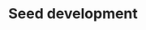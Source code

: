 ---
annotations:
- id: CL:0000610
  type: Cell Type Ontology
  value: obsolete plant cell
- id: PW:0000003
  parent: signaling pathway
  type: Pathway Ontology
  value: signaling pathway
authors:
- Mamatha
- Pjaiswal
- MaintBot
- L Dupuis
- Eweitz
- Larsgw
citedin:
- link: PMC4883732
  title: 'WikiPathways for plants: a community pathway curation portal and a case
    study in rice and arabidopsis seed development networks (2013)'
description: The network features protein-protein interactions related to seed development
  in rice. Co-expression information for some genes known to be important for seed
  development is also shown.  The Gene Basket contains a few genes/proteins that are
  known to be important for the process but for which interactions were unknown or
  intentionally left out when the network was created. Please go ahead and move them
  into the network if you find the correct interacting partner(s).
last-edited: 2023-02-01
organisms:
- Oryza sativa
redirect_from:
- /index.php/Pathway:WP2199
- /instance/WP2199
- /instance/WP2199_r125282
revision: r125282
schema-jsonld:
- '@context': https://schema.org/
  '@id': https://wikipathways.github.io/pathways/WP2199.html
  '@type': Dataset
  creator:
    '@type': Organization
    name: WikiPathways
  description: The network features protein-protein interactions related to seed development
    in rice. Co-expression information for some genes known to be important for seed
    development is also shown.  The Gene Basket contains a few genes/proteins that
    are known to be important for the process but for which interactions were unknown
    or intentionally left out when the network was created. Please go ahead and move
    them into the network if you find the correct interacting partner(s).
  keywords:
  - ' EF-1-d2'
  - ' EPSPS1'
  - ' LOC_Os03g43910'
  - 2-d-3-D phosphooctonate aldolase
  - ABI5
  - ACO1
  - ADP ribosylation GTPase
  - AHOX
  - ALDH7
  - ALDP
  - AOPBP-L
  - AOXDH
  - AP-1gamma-1
  - 'AP2 domain '
  - AP37
  - APL1
  - APL2
  - APL3
  - APL4/ AGPL4
  - APRL3
  - APS1
  - APS2a
  - APT1
  - ARD2
  - AREB
  - ARF1
  - ATP synthase
  - ATP synthetase a
  - Acyl carrier
  - Amy1A
  - Amy2A
  - Amy3A
  - Amy3B/Amy3C
  - Amy3D
  - Amy3E
  - Amy4A
  - Ankyrin-like protein
  - Anthranilate Phosphoribosyltransferase
  - BADH2
  - BBTI4
  - BEI
  - BEIII
  - BT1-1
  - BT1-2
  - BTB-TAZ
  - 'BTB/POZ '
  - Bam 1
  - Bam 10
  - Bam 2
  - Bam 3
  - Bam 4
  - Bam 5
  - Bam 6
  - Bam 7
  - Bam 8
  - Bam 9
  - C3H1
  - 'CACTA, En/Spm '
  - 'CCT/B-box zinc finger '
  - CDKA-1
  - CDKA-2
  - CIN1
  - CIN2
  - CIN3
  - CIN4
  - CIN5
  - CIN7
  - CKX2/ Gn1a
  - CML18
  - CPL1
  - CR4
  - CRINKLY4
  - CRL1
  - CSN5
  - CTR1-like
  - CYP450
  - 'CYP450 '
  - Centromere protein
  - Complex 1L
  - CycA1-1
  - CycB1;1
  - CycD2-2
  - Cyp2
  - DAD1
  - DAHPS1
  - DEK1
  - DEP
  - DIP1
  - DMAS1
  - DOF ZF
  - DPE1
  - DPE2
  - DPK4
  - DREB1B
  - DU1
  - DUF151
  - DUF584
  - DUF630
  - Delta-COP
  - Disease resistance-like
  - Dynamin
  - E3-Ubi Ligase
  - EBP89
  - EF-1-d1
  - EF-1-g
  - EF-1-g3
  - EIL1
  - ENOD93-1
  - ERG3
  - EXPB2
  - EXPB4
  - FBK21
  - FBL60
  - FBO10
  - FDH
  - FERTILLIN
  - Fibrillin
  - Flavin containing monooxygenase 3-like
  - Flavin-containing monooxygenase
  - Fructose-6-phosphate 1-phosphotransferase
  - GABA permease
  - GAMYB
  - GB2
  - GBSSII
  - GDSL-like Lipase
  - GF14-e
  - GF14A
  - GF14F
  - GF14b
  - GF14c
  - GLN1-1
  - GLUB4
  - GP-alpha-1
  - GPT-A
  - GPT1
  - GPT2-3
  - GPT2-B
  - GTP cyclohydrolase
  - GW2
  - Gal1
  - Ghd7
  - GluA-1
  - GluA-2
  - GluA-3
  - GluB-1A
  - GluC
  - GlyH
  - HAD-like
  - HDS1
  - HMG1
  - HOX 22
  - HOX6
  - HRGP
  - HSP40
  - HSP70
  - HSP90
  - 'Hydrolase '
  - IAA amidohydrolase
  - IAA1
  - IAA4
  - IAA9
  - IDEF1
  - IDEF2
  - IDI2
  - IDI4
  - IDS1/ MT4A
  - INV2
  - INV3
  - IRO2
  - IRT1
  - ISA1
  - ISA2
  - ISA3
  - Importin alpha-1a
  - Integrase
  - Isocitrate lyase
  - JA cmtr
  - Jasmonate-induced protein
  - KOB1
  - KRP3
  - Keto acyl CoA thiolase
  - Kinesin
  - LEA 14-A
  - LOC_Os01g12080
  - LOC_Os01g14110
  - LOC_Os01g62740
  - LOC_Os02g08530
  - LOC_Os02g53890
  - LOC_Os03g03860
  - LOC_Os03g07360
  - LOC_Os03g50390
  - 'LOC_Os03g55130 '
  - LOC_Os03g56940
  - LOC_Os04g41910
  - LOC_Os04g53350
  - LOC_Os04g57020
  - LOC_Os05g06330
  - LOC_Os05g50190
  - LOC_Os06g14190
  - 'LOC_Os06g39906 '
  - LOC_Os08g04580
  - LOC_Os09g38090
  - 'LOC_Os10g30450 '
  - 'LOC_Os10g40260 '
  - LOC_Os12g37570
  - LPLA
  - LTPL109
  - Lea3
  - Luc7-like 2
  - MADS 14
  - MADS 15
  - MADS 16
  - MADS 18
  - MADS 2
  - MADS 22
  - MADS 3
  - MADS 57
  - MADS 6
  - MADS 8
  - MADS-box IL
  - MADS1
  - MADS13
  - MADS17
  - MADS47
  - MADS5
  - MADS56
  - MADS7/45
  - MAPK2
  - MCM2
  - MLA10
  - MPK5
  - MT2b
  - MTN
  - Mald1-AP
  - Male sterility protein
  - Mitrochondrial carrier
  - Myosin like
  - NAAT1
  - NAC 10
  - NAC075
  - NAC2
  - NAC4
  - NAC5
  - NADPH G-3-P dh
  - NAS1
  - NAS2
  - NB-ARC domain protein
  - OSE2
  - Oligopeptide transporter 3
  - Oryzain alpha Protease
  - Oryzain gamma Protease
  - OsAK
  - OsCCP
  - OsEM
  - OsFBX237
  - OsIAA13
  - OsLKR
  - OsPRP1
  - PBZ1
  - PCNA
  - PGI-a
  - PGI-b
  - PHD Zn-finger
  - PHD zf
  - PHOH
  - PHOL
  - PHT4;3
  - PIP5K
  - PIT
  - PP2A-3
  - PP2A-B
  - PP2A1
  - PP2A2
  - PPDKA
  - PPDKB
  - PPR bZIP
  - PPROL 14 E
  - PROLM 24
  - PROLM26
  - PROLM28
  - PRP1
  - PSI-D
  - PSII-OEP33
  - PSRR-L
  - PUL
  - PUP2
  - Pectinesterase
  - Permease
  - Phosphoglucomutase
  - Phospholipase C
  - Phosphotyrosine
  - 'Photosystem I RC subunit '
  - Phragmoplast kinase
  - Plasma membrane ATPase
  - Pr1b
  - Pto kinase Interactor 1
  - 'Pumilio '
  - Pyrrolidone-Carboxylpeptidase
  - RA
  - RAC
  - RACK1A
  - RAD6
  - RAG-1
  - RALF24
  - RAR1
  - RAV1-like
  - RB
  - RBCL
  - RCAA1
  - RCD1-L
  - 'REB '
  - RIC1
  - RIR 1b
  - RISBZ1
  - RPBF
  - RPK-TMK1 precursor
  - RPS20
  - RSR1
  - RUBQ1
  - Rab21
  - 'Retrotransposon '
  - Ring Finger
  - Ring ZF
  - 'S-REP '
  - SAL1
  - SAM cmtr
  - SAP11
  - SBEIIa
  - SBEIIb
  - SCP40
  - SCR-like
  - SET domain protein
  - SGT1
  - SIP2
  - SNAC1
  - SNAC2
  - SPK
  - SPP1
  - SPP2
  - SPS-Hv
  - SPS-O spp
  - SPS-So
  - SPS-Zm
  - SSA1
  - 'SSA2 '
  - SSI
  - SSII-2
  - SSII-3
  - SSIIIa/ Flo5
  - SSIIIb
  - SSIIc
  - SSIVa
  - SSIVb
  - SUS1
  - SUS2
  - SUS3
  - SUT1
  - SUT2
  - SUT3
  - SUT4
  - SUT5
  - SWEET3a
  - Sci2
  - Sdr4
  - Ser/thr PK
  - Serine protease
  - Shaggy kinase
  - Smt1-1
  - Stress-related protein
  - SuSy4
  - SuSy5
  - SuSy6
  - Sub9
  - TAP46
  - TATC
  - THF1
  - TLR31
  - TPR-PK
  - TRAB1
  - TRNA endonuclease
  - TUBB3
  - Terpene cyclases
  - Thioredoxin-like
  - TyrK
  - U2 snRNP
  - UDP-glucosyl transferase
  - UGP
  - UGP1
  - UGP2
  - UOS1
  - USP1
  - Ubi
  - Ubiquitin proteinase
  - VDAC5
  - VIP1-like
  - VP1
  - VP2-like
  - Vin 2
  - Vin1
  - WRKY 51
  - WRKY 55
  - WRKY 71
  - Wsi18
  - Wx1
  - YSL15
  - YSL2
  - ZF-like
  - ZIP-1a
  - ZOS1-15
  - bHLH60
  - bZIP
  - beta-1,3-Glucanase
  - beta-fructofuranosidase
  - bhlh113
  - bip110
  - bip129
  - double-stranded beta-helix domain
  - eif(iso)4g
  - ferroportin1
  - flavanone 3-hydroxylase
  - grpA3
  - msrB-1
  - phosphomannomutase
  - prx61
  - 'psbC '
  - taxane 10-beta-hydroxylase
  - vATP synthase C
  license: CC0
  name: 'Seed development '
seo: CreativeWork
title: 'Seed development '
wpid: WP2199
---